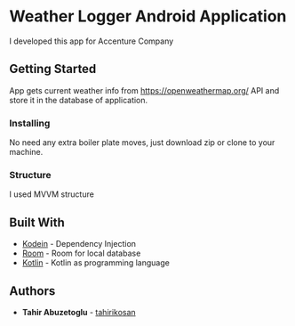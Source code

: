 # Weather Logger Android Application
I developed this app for Accenture Company
## Getting Started
App gets current weather info from https://openweathermap.org/ API and store it in the database of application. 
### Installing
No need any extra boiler plate moves, just download zip or clone to your machine.
### Structure
I used MVVM structure 
## Built With
* [Kodein](https://kodein.org/Kodein-DI/?3.4) - Dependency Injection
* [Room](https://developer.android.com/jetpack/androidx/releases/room) - Room for local database
* [Kotlin](https://developer.android.com/kotlin) - Kotlin as programming language
## Authors
* **Tahir Abuzetoglu**  - [tahirikosan](https://github.com/tahirikosan)
